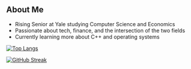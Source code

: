 ## About Me
- Rising Senior at Yale studying Computer Science and Economics
- Passionate about tech, finance, and the intersection of the two fields
- Currently learning more about C++ and operating systems

[![Top Langs](https://github-readme-stats.vercel.app/api/top-langs/?username=psebaraj&layout=compact&langs_count=6&theme=dark&exclude_repo=github-readme-stats)](https://github.com/psebaraj/github-readme-stats)

[![GitHub Streak](https://github-readme-streak-stats.herokuapp.com/?user=psebaraj&theme=dark)](https://git.io/streak-stats)

<!---
PSebaRaj/PSebaRaj is a ✨ special ✨ repository because its `README.md` (this file) appears on your GitHub profile.
You can click the Preview link to take a look at your changes.
--->
